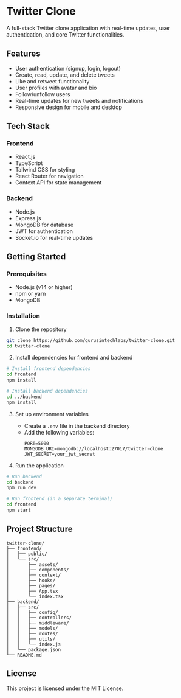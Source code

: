 # Twitter Clone

A full-stack Twitter clone application with real-time updates, user authentication, and core Twitter functionalities.

## Features 

- User authentication (signup, login, logout)
- Create, read, update, and delete tweets
- Like and retweet functionality
- User profiles with avatar and bio
- Follow/unfollow users
- Real-time updates for new tweets and notifications
- Responsive design for mobile and desktop

## Tech Stack

### Frontend
- React.js 
- TypeScript
- Tailwind CSS for styling
- React Router for navigation
- Context API for state management

### Backend
- Node.js
- Express.js
- MongoDB for database
- JWT for authentication
- Socket.io for real-time updates

## Getting Started

### Prerequisites
- Node.js (v14 or higher)
- npm or yarn
- MongoDB

### Installation

1. Clone the repository
```bash
git clone https://github.com/gurusintechlabs/twitter-clone.git
cd twitter-clone
```

2. Install dependencies for frontend and backend
```bash
# Install frontend dependencies
cd frontend
npm install

# Install backend dependencies
cd ../backend
npm install
```

3. Set up environment variables
   - Create a `.env` file in the backend directory
   - Add the following variables:
     ```
     PORT=5000
     MONGODB_URI=mongodb://localhost:27017/twitter-clone
     JWT_SECRET=your_jwt_secret
     ```

4. Run the application
```bash
# Run backend
cd backend
npm run dev

# Run frontend (in a separate terminal)
cd frontend
npm start
```

## Project Structure

```
twitter-clone/
├── frontend/
│   ├── public/
│   └── src/
│       ├── assets/
│       ├── components/
│       ├── context/
│       ├── hooks/
│       ├── pages/
│       ├── App.tsx
│       └── index.tsx
├── backend/
│   ├── src/
│   │   ├── config/
│   │   ├── controllers/
│   │   ├── middleware/
│   │   ├── models/
│   │   ├── routes/
│   │   ├── utils/
│   │   └── index.js
│   └── package.json
└── README.md
```

## License

This project is licensed under the MIT License.
